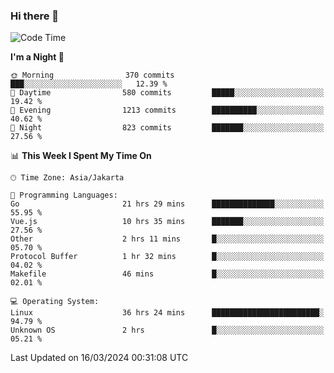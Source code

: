 ### Hi there 👋

<!--
**rmsubekti/rmsubekti** is a ✨ _special_ ✨ repository because its `README.md` (this file) appears on your GitHub profile.

Here are some ideas to get you started:

- 🔭 I’m currently working on ...
- 🌱 I’m currently learning ...
- 👯 I’m looking to collaborate on ...
- 🤔 I’m looking for help with ...
- 💬 Ask me about ...
- 📫 How to reach me: ...
- 😄 Pronouns: ...
- ⚡ Fun fact: ...
-->

<!--START_SECTION:waka-->
![Code Time](http://img.shields.io/badge/Code%20Time-2%2C757%20hrs%2051%20mins-blue)

**I'm a Night 🦉** 

```text
🌞 Morning                370 commits         ███░░░░░░░░░░░░░░░░░░░░░░   12.39 % 
🌆 Daytime                580 commits         █████░░░░░░░░░░░░░░░░░░░░   19.42 % 
🌃 Evening                1213 commits        ██████████░░░░░░░░░░░░░░░   40.62 % 
🌙 Night                  823 commits         ███████░░░░░░░░░░░░░░░░░░   27.56 % 
```


📊 **This Week I Spent My Time On** 

```text
🕑︎ Time Zone: Asia/Jakarta

💬 Programming Languages: 
Go                       21 hrs 29 mins      ██████████████░░░░░░░░░░░   55.95 % 
Vue.js                   10 hrs 35 mins      ███████░░░░░░░░░░░░░░░░░░   27.56 % 
Other                    2 hrs 11 mins       █░░░░░░░░░░░░░░░░░░░░░░░░   05.70 % 
Protocol Buffer          1 hr 32 mins        █░░░░░░░░░░░░░░░░░░░░░░░░   04.02 % 
Makefile                 46 mins             █░░░░░░░░░░░░░░░░░░░░░░░░   02.01 % 

💻 Operating System: 
Linux                    36 hrs 24 mins      ████████████████████████░   94.79 % 
Unknown OS               2 hrs               █░░░░░░░░░░░░░░░░░░░░░░░░   05.21 % 
```


 Last Updated on 16/03/2024 00:31:08 UTC
<!--END_SECTION:waka-->
